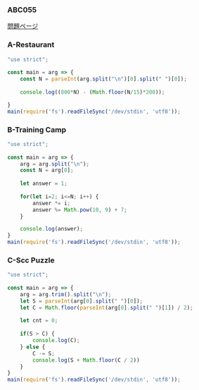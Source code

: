 ### ABC055
[問題ページ](https://atcoder.jp/contests/abc055/tasks)

### A-Restaurant
```JavaScript
"use strict";
    
const main = arg => {
    const N = parseInt(arg.split("\n")[0].split(" ")[0]);
    
    console.log((800*N) - (Math.floor(N/15)*200));

}
main(require('fs').readFileSync('/dev/stdin', 'utf8'));

```

### B-Training Camp
```JavaScript
"use strict";
    
const main = arg => {
    arg = arg.split("\n");
    const N = arg[0];
    
    let answer = 1;
    
    for(let i=2; i<=N; i++) {
        answer *= i;
        answer %= Math.pow(10, 9) + 7;
    }

    console.log(answer);
}
main(require('fs').readFileSync('/dev/stdin', 'utf8'));

```

### C-Scc Puzzle
```JavaScript
"use strict";
    
const main = arg => {
    arg = arg.trim().split("\n");
    let S = parseInt(arg[0].split(" ")[0]);
    let C = Math.floor(parseInt(arg[0].split(" ")[1]) / 2);
    
    let cnt = 0;
    
    if(S > C) {
        console.log(C);
    } else {
        C -= S;
        console.log(S + Math.floor(C / 2))
    }
}
main(require('fs').readFileSync('/dev/stdin', 'utf8'));

```